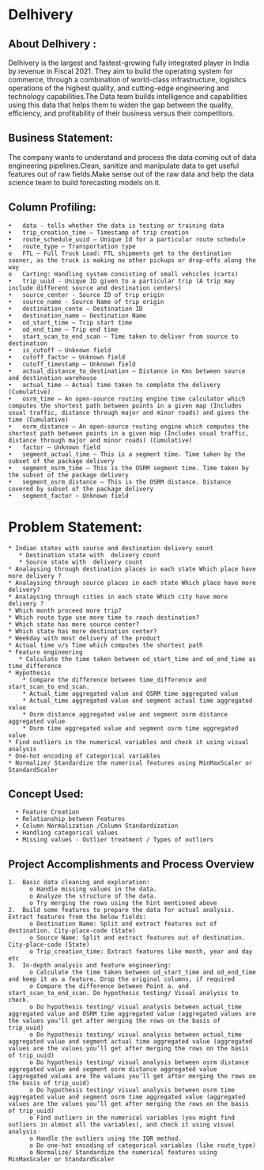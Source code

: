 # Delhivery 

## About Delhivery :
Delhivery is the largest and fastest-growing fully integrated player in India by revenue in Fiscal 2021. They aim to build the operating system for commerce, through a combination of world-class infrastructure, logistics operations of the highest quality, and cutting-edge engineering and technology capabilities.The Data team builds intelligence and capabilities using this data that helps them to widen the gap between the quality, efficiency, and profitability of their business versus their competitors.

## Business Statement:
The company wants to understand and process the data coming out of data engineering pipelines.Clean, sanitize and manipulate data to get useful features out of raw fields.Make sense out of the raw data and help the data science team to build forecasting models on it.

## Column Profiling:
    •	data - tells whether the data is testing or training data
    •	trip_creation_time – Timestamp of trip creation
    •	route_schedule_uuid – Unique Id for a particular route schedule
    •	route_type – Transportation type
    o	FTL – Full Truck Load: FTL shipments get to the destination sooner, as the truck is making no other pickups or drop-offs along the way
    o	Carting: Handling system consisting of small vehicles (carts)
    •	trip_uuid - Unique ID given to a particular trip (A trip may include different source and destination centers)
    •	source_center - Source ID of trip origin
    •	source_name - Source Name of trip origin
    •	destination_cente – Destination ID
    •	destination_name – Destination Name
    •	od_start_time – Trip start time
    •	od_end_time – Trip end time
    •	start_scan_to_end_scan – Time taken to deliver from source to destination
    •	is_cutoff – Unknown field
    •	cutoff_factor – Unknown field
    •	cutoff_timestamp – Unknown field
    •	actual_distance_to_destination – Distance in Kms between source and destination warehouse
    •	actual_time – Actual time taken to complete the delivery (Cumulative)
    •	osrm_time – An open-source routing engine time calculator which computes the shortest path between points in a given map (Includes usual traffic, distance through major and minor roads) and gives the time (Cumulative)
    •	osrm_distance – An open-source routing engine which computes the shortest path between points in a given map (Includes usual traffic, distance through major and minor roads) (Cumulative)
    •	factor – Unknown field
    •	segment_actual_time – This is a segment time. Time taken by the subset of the package delivery
    •	segment_osrm_time – This is the OSRM segment time. Time taken by the subset of the package delivery
    •	segment_osrm_distance – This is the OSRM distance. Distance covered by subset of the package delivery
    •	segment_factor – Unknown field

# Problem Statement:
    * Indian states with source and destination delivery count
       * Destination state with  delivery count
       * Source state with  delivery count
    * Analaysing through destination places in each state Which place have more delivery ?
    * Analaysing through source places in each state Which place have more delivery?
    * Analaysing through cities in each state Which city have more delivery ?
    * Which month proceed more trip?
    * Which route type use more time to reach destination?
    * Which state has more source center?
    * Which state has more destination center?
    * Weekday with most delivery of the product
    * Actual time v/s Time which computes the shortest path
    * Feature engineering
       * Calculate the time taken between od_start_time and od_end_time as time_difference
    * Hypothesis
        * Compare the difference between time_difference and start_scan_to_end_scan.
        * Actual_time aggregated value and OSRM time aggregated value
        * Actual_time aggregated value and segment actual time aggregated value 
        * Osrm distance aggregated value and segment osrm distance aggregated value 
        * Osrm time aggregated value and segment osrm time aggregated value 
    * Find outliers in the numerical variables and check it using visual analysis
    * One-hot encoding of categorical variables
    * Normalize/ Standardize the numerical features using MinMaxScaler or StandardScaler

## Concept Used:
      •	Feature Creation
      •	Relationship between Features
      •	Column Normalization /Column Standardization
      •	Handling categorical values
      •	Missing values - Outlier treatment / Types of outliers




## Project Accomplishments and Process Overview
    1.	Basic data cleaning and exploration:
          o	Handle missing values in the data.
          o	Analyze the structure of the data.
          o	Try merging the rows using the hint mentioned above
    2.	Build some features to prepare the data for actual analysis. Extract features from the below fields:
          o	Destination Name: Split and extract features out of destination. City-place-code (State)
          o	Source Name: Split and extract features out of destination. City-place-code (State)
          o	Trip_creation_time: Extract features like month, year and day etc
    3.	In-depth analysis and feature engineering:
          o	Calculate the time taken between od_start_time and od_end_time and keep it as a feature. Drop the original columns, if required
          o	Compare the difference between Point a. and start_scan_to_end_scan. Do hypothesis testing/ Visual analysis to check.
          o	Do hypothesis testing/ visual analysis between actual_time aggregated value and OSRM time aggregated value (aggregated values are the values you’ll get after merging the rows on the basis of trip_uuid)
          o	Do hypothesis testing/ visual analysis between actual_time aggregated value and segment actual time aggregated value (aggregated values are the values you’ll get after merging the rows on the basis of trip_uuid)
          o	Do hypothesis testing/ visual analysis between osrm distance aggregated value and segment osrm distance aggregated value (aggregated values are the values you’ll get after merging the rows on the basis of trip_uuid)
          o	Do hypothesis testing/ visual analysis between osrm time aggregated value and segment osrm time aggregated value (aggregated values are the values you’ll get after merging the rows on the basis of trip_uuid)
          o	Find outliers in the numerical variables (you might find outliers in almost all the variables), and check it using visual analysis
          o	Handle the outliers using the IQR method.
          o	Do one-hot encoding of categorical variables (like route_type)
          o	Normalize/ Standardize the numerical features using MinMaxScaler or StandardScaler
          
